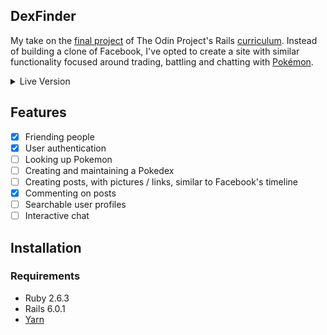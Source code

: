 ## DexFinder

My take on the [final project](https://www.theodinproject.com/courses/ruby-on-rails/lessons/final-project) of The Odin
Project's Rails [curriculum](https://www.theodinproject.com/courses/ruby-on-rails). Instead of building a clone of
Facebook, I've opted to create a site with similar functionality focused around trading, battling and chatting with
[Pokémon](https://en.wikipedia.org/wiki/Pok%C3%A9mon).

<details><summary>Live Version</summary>
<p>
Though still in a very early state, you can see a semi-functional live build 
<a href="https://stark-anchorage-88765.herokuapp.com/">here</a>.
</p>
</details>

## Features
- [x] Friending people
- [x] User authentication
- [ ] Looking up Pokemon
- [ ] Creating and maintaining a Pokedex
- [ ] Creating posts, with pictures / links, similar to Facebook's timeline
- [x] Commenting on posts
- [ ] Searchable user profiles
- [ ] Interactive chat
## Installation

### Requirements
* Ruby 2.6.3
* Rails 6.0.1
* [Yarn](https://yarnpkg.com)